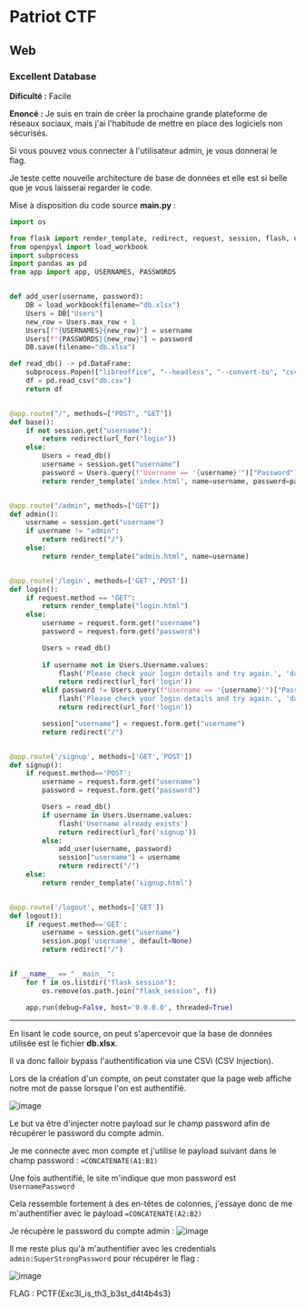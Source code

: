 # Patriot CTF

## Web

### Excellent Database

**Dificulté :** Facile

**Enoncé :** Je suis en train de créer la prochaine grande plateforme de réseaux sociaux, mais j'ai l'habitude de mettre en place des logiciels non sécurisés.

Si vous pouvez vous connecter à l'utilisateur admin, je vous donnerai le flag.

Je teste cette nouvelle architecture de base de données et elle est si belle que je vous laisserai regarder le code.

Mise à disposition du code source **main.py** :

```python
import os

from flask import render_template, redirect, request, session, flash, url_for
from openpyxl import load_workbook
import subprocess
import pandas as pd
from app import app, USERNAMES, PASSWORDS


def add_user(username, password):
    DB = load_workbook(filename="db.xlsx")
    Users = DB["Users"]
    new_row = Users.max_row + 1
    Users[f"{USERNAMES}{new_row}"] = username
    Users[f"{PASSWORDS}{new_row}"] = password
    DB.save(filename="db.xlsx")

def read_db() -> pd.DataFrame:
    subprocess.Popen(["libreoffice", "--headless", "--convert-to", "csv", "db.xlsx"], stdout=subprocess.DEVNULL, stderr=subprocess.STDOUT).communicate()
    df = pd.read_csv("db.csv")
    return df


@app.route("/", methods=["POST", "GET"])
def base():
    if not session.get("username"):
        return redirect(url_for("login"))
    else:
        Users = read_db()
        username = session.get("username")
        password = Users.query(f"Username == '{username}'")["Password"].values[0]
        return render_template('index.html', name=username, password=password)


@app.route("/admin", methods=["GET"])
def admin():
    username = session.get("username")
    if username != "admin":
        return redirect("/")
    else:
        return render_template("admin.html", name=username)


@app.route('/login', methods=['GET','POST'])
def login():
    if request.method == "GET":
        return render_template("login.html")
    else:
        username = request.form.get("username")
        password = request.form.get("password")

        Users = read_db()
        
        if username not in Users.Username.values:     
            flash('Please check your login details and try again.', 'danger')
            return redirect(url_for('login'))
        elif password != Users.query(f"Username == '{username}'")["Password"].values[0]:
            flash('Please check your login details and try again.', 'danger')
            return redirect(url_for('login'))

        session["username"] = request.form.get("username")
        return redirect("/")


@app.route('/signup', methods=['GET','POST'])
def signup():
    if request.method=='POST':
        username = request.form.get("username")
        password = request.form.get("password")

        Users = read_db()
        if username in Users.Username.values:     
            flash('Username already exists')
            return redirect(url_for('signup'))
        else:
            add_user(username, password)
            session["username"] = username
            return redirect("/")
    else:
        return render_template('signup.html')


@app.route('/logout', methods=['GET'])
def logout():
    if request.method=='GET':
        username = session.get("username")
        session.pop('username', default=None)
        return redirect("/")


if __name__ == "__main__":
    for f in os.listdir("flask_session"):
        os.remove(os.path.join("flask_session", f))

    app.run(debug=False, host='0.0.0.0', threaded=True)
```

***

En lisant le code source, on peut s'apercevoir que la base de données utilisée est le fichier **db.xlsx**.

Il va donc falloir bypass l'authentification via une CSVi (CSV Injection).

Lors de la création d'un compte, on peut constater que la page web affiche notre mot de passe lorsque l'on est authentifié.

![image](https://user-images.githubusercontent.com/49941629/166080611-b551ae13-06e5-4ad4-90cf-79bed588f930.png)

Le but va être d'injecter notre payload sur le champ password afin de récupérer le password du compte admin.

Je me connecte avec mon compte et j'utilise le payload suivant dans le champ password : `=CONCATENATE(A1:B1)`

Une fois authentifié, le site m'indique que mon password est `UsernamePassword`

Cela ressemble fortement à des en-têtes de colonnes, j'essaye donc de me m'authentifier avec le payload `=CONCATENATE(A2:B2)`

Je récupère le password du compte admin :
![image](https://user-images.githubusercontent.com/49941629/166080684-7400f832-64c2-49d3-b092-9b44f15eebf9.png)

Il me reste plus qu'à m'authentifier avec les credentials `admin:SuperStrongPassword` pour récupérer le flag :

![image](https://user-images.githubusercontent.com/49941629/166080726-271a85c0-8132-4de2-9d19-0c7dd2468754.png)

FLAG : PCTF{Exc3l_is_th3_b3st_d4t4b4s3}
